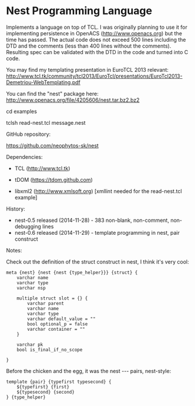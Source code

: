 Nest Programming Language
=========================

Implements a language on top of TCL. I was originally planning to use it for implementing persistence in OpenACS
(http://www.openacs.org) but the time has passed. The actual code does not exceed 500 lines including the DTD and 
the comments (less than 400 lines without the comments). Resulting spec can be validated with the DTD in the code 
and turned into C code.

You may find my templating presentation in EuroTCL 2013 relevant:
http://www.tcl.tk/community/tcl2013/EuroTcl/presentations/EuroTcl2013-Demetriou-WebTemplating.pdf

You can find the "nest" package here:
http://www.openacs.org/file/4205606/nest.tar.bz2.bz2


cd examples

tclsh read-nest.tcl message.nest



GitHub repository:

https://github.com/neophytos-sk/nest


Dependencies: 

* TCL (http://www.tcl.tk)

* tDOM (https://tdom.github.com)

* libxml2 (http://www.xmlsoft.org) [xmllint needed for the read-nest.tcl example]


History:

* nest-0.5 released (2014-11-28) - 383 non-blank, non-comment, non-debugging lines
* nest-0.6 released (2014-11-29) - template programming in nest, pair construct

Notes:

Check out the definition of the struct construct in nest, I think it's very cool:

    meta {nest} {nest {nest {type_helper}}} {struct} {
        varchar name
        varchar type
        varchar nsp

        multiple struct slot = {} {
            varchar parent
            varchar name
            varchar type
            varchar default_value = ""
            bool optional_p = false
            varchar container = ""
        }

        varchar pk
        bool is_final_if_no_scope

    }

Before the chicken and the egg, it was the nest --- pairs, nest-style:

    template {pair} {typefirst typesecond} {
        ${typefirst} {first}
        ${typesecond} {second}
    } {type_helper}

